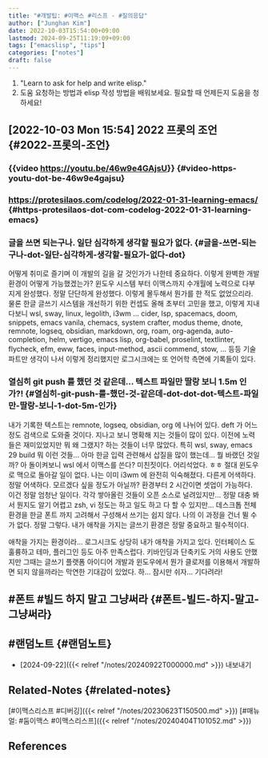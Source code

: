 ```yaml
---
title: "#개발팁: #이맥스 #리스프 - #질의응답"
author: ["Junghan Kim"]
date: 2022-10-03T15:54:00+09:00
lastmod: 2024-09-25T11:19:09+09:00
tags: ["emacslisp", "tips"]
categories: ["notes"]
draft: false
---
```


1.  "Learn to ask for help and write elisp."
2.  도움 요청하는 방법과 elisp 작성 방법을 배워보세요. 필요할 때 언제든지 도움을 청하세요!


## <span class="timestamp-wrapper"><span class="timestamp">[2022-10-03 Mon 15:54] </span></span> 2022 프롯의 조언 {#2022-프롯의-조언}


### {{video <https://youtu.be/46w9e4GAjsU>}} {#video-https-youtu-dot-be-46w9e4gajsu}


### <https://protesilaos.com/codelog/2022-01-31-learning-emacs/> {#https-protesilaos-dot-com-codelog-2022-01-31-learning-emacs}


### 글을 쓰면 되는구나. 일단 심각하게 생각할 필요가 없다. {#글을-쓰면-되는구나-dot-일단-심각하게-생각할-필요가-없다-dot}

어떻게 취미로 즐기며 이 개발의 길을 갈 것인가가 나한테 중요하다. 이렇게 완벽한 개발 환경이 어떻게 가능했겠는가? 윈도우 시스템 부터 이맥스까지 수개월에 노력으로 다부지게 완성했다. 정말 단단하게 완성했다. 이렇게 몰두해서 뭔가를 한 적도 없었으리라. 물론 한글 글쓰기 시스템을 개선하기 위한 컨셉도 올해 초부터 고민을 했고, 이렇게 지내다보니 wsl, sway, linux, legolith, i3wm ... cider, lsp, spacemacs, doom, snippets, emacs vanila, chemacs, system crafter, modus theme, dnote, remnote, logseq, obsidian, markdown, org, roam, org-agenda, auto-completion, helm, vertigo, emacs lisp, org-babel, proselint, textlinter, flycheck, efm, eww, faces, input-method, ascii commend, stow, ... 등등 기술 파트만 생각이 나서 이렇게 정리했지만 로그시크에는 또 언어학 측면에 기록들이 있다.


### 열심히 git push 를 했던 것 같은데... 텍스트 파일만 딸랑 보니 1.5m 인가?! {#열심히-git-push-를-했던-것-같은데-dot-dot-dot-텍스트-파일만-딸랑-보니-1-dot-5m-인가}

내가 기록한 텍스트는 remnote, logseq, obsidian, org 에 나뉘어 있다. deft 가 어느 정도 검색으로 도와줄 것이다. 지나고 보니 명확해 지는 것들이 많이 있다. 이전에 노력들은 재미있었지만 뭐 왜 그랬지? 하는 것들이 너무 많았다. 특히 wsl, sway, emacs 29 build 뭐 이런 것들... 아마 한글 입력 관련해서 삽질을 많이 했는데... 뭘 바랬던 것일까? 아 돌이켜보니 wsl 에서 이맥스를 쓴다? 미친짓이다. 어리석었다. ㅎㅎ 절대 윈도우로 맥으로 돌아갈 일이 없다. 나는 이미 i3wm 에 완전히 익숙해졌다. 다른게 어색하다. 정말 어색하다. 모르겠다 싶을 정도가 아닐까? 환경부터 2 시간이면 셋업이 가능하다. 이건 정말 엄청난 일이다. 각각 쌓아올린 것들이 오픈 소스로 널려있지만... 정말 대충 봐서 뭔지도 알기 어렵고 zsh, vi 정도는 하고 일도 하고 다 할 수 있지만... 데스크톱 전체 환경을 한글 폰트 까지 고려해서 구성해서 쓰기는 쉽지 않다. 나의 이 과정을 건너 뛸 수가 없다. 정말 그렇다. 내가 애착을 가지는 글쓰기 환경은 정말 중요하고 필수적이다.

애착을 가지는 환경이라... 로그시크도 상당히 내가 애착을 가지고 있다. 인터페이스 도 훌륭하고 테마, 플러그인 등도 아주 만족스럽다. 키바인딩과 단축키도 거의 사용도 안했지만 그때는 글쓰기 플랫폼 아이디어 개발과 윈도우에서 뭔가 클로저를 이용해서 개발하면 되지 않을까라는 막연한 기대감이 있었다. 하... 잠시만 쉬자... 기다려라!


## #폰트 #빌드 하지 말고 그냥써라 {#폰트-빌드-하지-말고-그냥써라}


## #랜덤노트 {#랜덤노트}

-   [2024-09-22]({{< relref "/notes/20240922T000000.md" >}}) 내보내기


## Related-Notes {#related-notes}

[#이맥스리스프 #디버깅]({{< relref "/notes/20230623T150500.md" >}}) [#매뉴얼: #둠이맥스 #이맥스리스프]({{< relref "/notes/20240404T101052.md" >}})

## References

<style>.csl-entry{text-indent: -1.5em; margin-left: 1.5em;}</style><div class="csl-bib-body">
</div>
